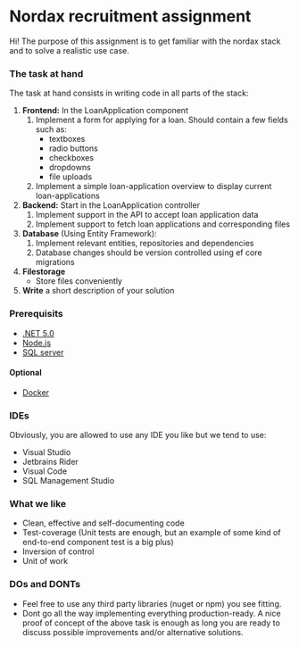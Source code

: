 # Nordax recruitment assignment 
Hi! The purpose of this assignment is to get familiar with the nordax stack and to solve a realistic use case.

### The task at hand
The task at hand consists in writing code in all parts of the stack:
1.	**Frontend:** In the LoanApplication component
    1. Implement a form for applying for a loan. Should contain a few fields such as:
        * textboxes
        * radio buttons
        * checkboxes
        * dropdowns 
        * file uploads
    2. Implement a simple loan-application overview to display current loan-applications
2.	**Backend:** Start in the LoanApplication controller
    1. Implement support in the API to accept loan application data
    2. Implement support to fetch loan applications and corresponding files
3.	**Database** (Using Entity Framework):
    1. Implement relevant entities, repositories and dependencies
    2. Database changes should be version controlled using ef core migrations
4.	**Filestorage**
    - Store files conveniently
5.  **Write** a short description of your solution

### Prerequisits
- [.NET 5.0](https://dotnet.microsoft.com/download/dotnet/5.0)
- [Node.js](https://nodejs.org/en/download/)
- [SQL server](https://www.microsoft.com/sv-se/sql-server/sql-server-downloads)

#### Optional
- [Docker](https://www.docker.com/products/docker-desktop)

### IDEs
Obviously, you are allowed to use any IDE you like but we tend to use: 
* Visual Studio
* Jetbrains Rider 
* Visual Code 
* SQL Management Studio 

### What we like
* Clean, effective and self-documenting code
* Test-coverage (Unit tests are enough, but an example of some kind of end-to-end component test is a big plus)
* Inversion of control
* Unit of work

### DOs and DONTs
* Feel free to use any third party libraries (nuget or npm) you see fitting.
* Dont go all the way implementing everything production-ready. A nice proof of concept of the above task is enough as long you are ready to discuss possible improvements and/or alternative solutions.